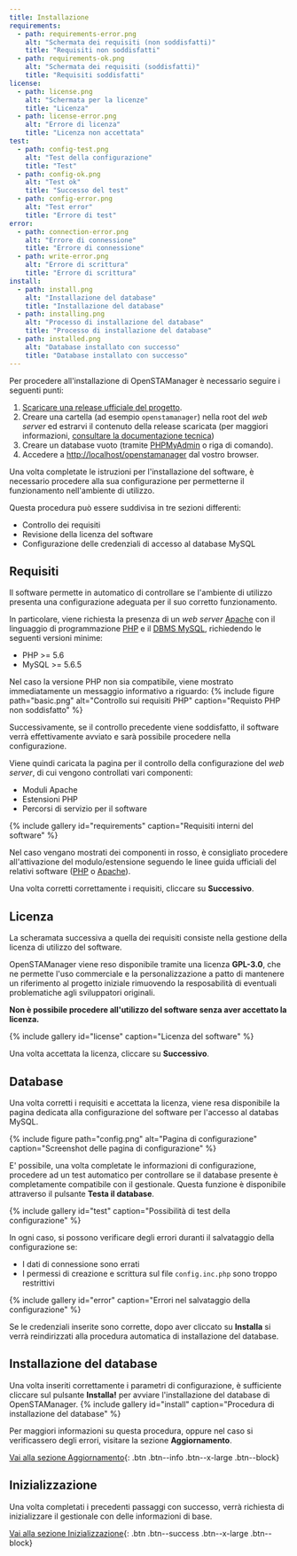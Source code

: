 ```yaml
---
title: Installazione
requirements:
  - path: requirements-error.png
    alt: "Schermata dei requisiti (non soddisfatti)"
    title: "Requisiti non soddisfatti"
  - path: requirements-ok.png
    alt: "Schermata dei requisiti (soddisfatti)"
    title: "Requisiti soddisfatti"
license:
  - path: license.png
    alt: "Schermata per la licenze"
    title: "Licenza"
  - path: license-error.png
    alt: "Errore di licenza"
    title: "Licenza non accettata"
test:
  - path: config-test.png
    alt: "Test della configurazione"
    title: "Test"
  - path: config-ok.png
    alt: "Test ok"
    title: "Successo del test"
  - path: config-error.png
    alt: "Test error"
    title: "Errore di test"
error:
  - path: connection-error.png
    alt: "Errore di connessione"
    title: "Errore di connessione"
  - path: write-error.png
    alt: "Errore di scrittura"
    title: "Errore di scrittura"
install:
  - path: install.png
    alt: "Installazione del database"
    title: "Installazione del database"
  - path: installing.png
    alt: "Processo di installazione del database"
    title: "Processo di installazione del database"
  - path: installed.png
    alt: "Database installato con successo"
    title: "Database installato con successo"
---
```


Per procedere all'installazione di OpenSTAManager è necessario seguire i seguenti punti:

1. [Scaricare una release ufficiale del progetto](https://github.com/devcode-it/openstamanager/releases).
2. Creare una cartella (ad esempio `openstamanager`) nella root del *web server* ed estrarvi il contenuto della release scaricata (per maggiori informazioni, [consultare la documentazione tecnica](../../docs/installazione.md))
3. Creare un database vuoto (tramite [PHPMyAdmin](http://localhost/phpmyadmin/) o riga di comando).
4. Accedere a <http://localhost/openstamanager> dal vostro browser.

Una volta completate le istruzioni per l'installazione del software, è necessario procedere alla sua configurazione per permetterne il funzionamento nell'ambiente di utilizzo.

Questa procedura può essere suddivisa in tre sezioni differenti:
 - Controllo dei requisiti
 - Revisione della licenza del software
 - Configurazione delle credenziali di accesso al database MySQL

## Requisiti

Il software permette in automatico di controllare se l'ambiente di utilizzo presenta una configurazione adeguata per il suo corretto funzionamento.

In particolare, viene richiesta la presenza di un *web server* [Apache](https://httpd.apache.org/) con il linguaggio di programmazione [PHP](http://php.net) e il [DBMS MySQL](https://www.mysql.com), richiedendo le seguenti versioni minime:

- PHP >= 5.6
- MySQL >= 5.6.5

Nel caso la versione PHP non sia compatibile, viene mostrato immediatamente un messaggio informativo a riguardo:
{% include figure path="basic.png" alt="Controllo sui requisiti PHP" caption="Requisto PHP non soddisfatto" %}

Successivamente, se il controllo precedente viene soddisfatto, il software verrà effettivamente avviato e sarà possibile procedere nella configurazione.

Viene quindi caricata la pagina per il controllo della configurazione del *web server*, di cui vengono controllati vari componenti:
 - Moduli Apache
 - Estensioni PHP
 - Percorsi di servizio per il software

{% include gallery id="requirements" caption="Requisiti interni del software" %}

Nel caso vengano mostrati dei componenti in rosso, è consigliato procedere all'attivazione del modulo/estensione seguendo le linee guida ufficiali del relativi software ([PHP]() o [Apache](https://stackoverflow.com/a/5758551)).

Una volta corretti correttamente i requisiti, cliccare su **Successivo**.

## Licenza

La scheramata successiva a quella dei requisiti consiste nella gestione della licenza di utilizzo del software.

OpenSTAManager viene reso disponibile tramite una licenza **GPL-3.0**, che ne permette l'uso commerciale e la personalizzazione a patto di mantenere un riferimento al progetto iniziale rimuovendo la resposabilità di eventuali problematiche agli sviluppatori originali.

**Non è possibile procedere all'utilizzo del software senza aver accettato la licenza.**

{% include gallery id="license" caption="Licenza del software" %}

Una volta accettata la licenza, cliccare su **Successivo**.

## Database

Una volta corretti i requisiti e accettata la licenza, viene resa disponibile la pagina dedicata alla configurazione del software per l'accesso al databas MySQL.

{% include figure path="config.png" alt="Pagina di configurazione" caption="Screenshot delle pagina di configurazione" %}

E' possibile, una volta completate le informazioni di configurazione, procedere ad un test automatico per controllare se il database presente è completamente compatibile con il gestionale.
Questa funzione è disponibile attraverso il pulsante **Testa il database**.

{% include gallery id="test" caption="Possibilità di test della configurazione" %}

In ogni caso, si possono verificare degli errori duranti il salvataggio della configurazione se:
 - I dati di connessione sono errati
 - I permessi di creazione e scrittura sul file `config.inc.php` sono troppo restrittivi

{% include gallery id="error" caption="Errori nel salvataggio della configurazione" %}

Se le credenziali inserite sono corrette, dopo aver cliccato su **Installa** si verrà reindirizzati alla procedura automatica di installazione del database.

## Installazione del database

Una volta inseriti correttamente i parametri di configurazione, è sufficiente cliccare sul pulsante **Installa!** per avviare l'installazione del database di OpenSTAManager.
{% include gallery id="install" caption="Procedura di installazione del database" %}

Per maggiori informazioni su questa procedura, oppure nel caso si verificassero degli errori, visitare la sezione **Aggiornamento**.

[Vai alla sezione Aggiornamento](aggiornamento.md){: .btn .btn--info .btn--x-large .btn--block}

## Inizializzazione

Una volta completati i precedenti passaggi con successo, verrà richiesta di inizializzare il gestionale con delle informazioni di base.

[Vai alla sezione Inizializzazione](inizializzazione.md){: .btn .btn--success .btn--x-large .btn--block}
